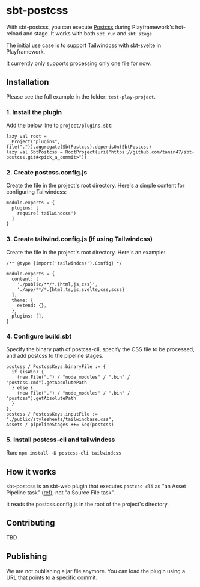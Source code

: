 sbt-postcss
============

With sbt-postcss, you can execute [Postcss](https://postcss.org/) during Playframework's hot-reload and stage. It works with both `sbt run` and `sbt stage`.

The initial use case is to support Tailwindcss with [sbt-svelte](https://github.com/tanin47/sbt-svelte) in Playframework.

It currently only supports processing only one file for now.

Installation
-------------

Please see the full example in the folder: `test-play-project`.

### 1. Install the plugin

Add the below line to `project/plugins.sbt`:

```
lazy val root =
  Project("plugins", file(".")).aggregate(SbtPostcss).dependsOn(SbtPostcss)
lazy val SbtPostcss = RootProject(uri("https://github.com/tanin47/sbt-postcss.git#<pick_a_commit>"))
```

### 2. Create postcss.config.js

Create the file in the project's root directory. Here's a simple content for configuring Tailwindcss:

```
module.exports = {
  plugins: [
    require('tailwindcss')
  ]
}
```

### 3. Create tailwind.config.js (if using Tailwindcss)

Create the file in the project's root directory. Here's an example:

```
/** @type {import('tailwindcss').Config} */

module.exports = {
  content: [
    './public/**/*.{html,js,css}',
    './app/**/*.{html,ts,js,svelte,css,scss}'
  ],
  theme: {
    extend: {},
  },
  plugins: [],
}
```

### 4. Configure build.sbt

Specify the binary path of postcss-cli, specify the CSS file to be processed, and add postcss to the pipeline stages.

```
postcss / PostcssKeys.binaryFile := {
  if (isWin) {
    (new File(".") / "node_modules" / ".bin" / "postcss.cmd").getAbsolutePath
  } else {
    (new File(".") / "node_modules" / ".bin" / "postcss").getAbsolutePath
  }
},
postcss / PostcssKeys.inputFile := "./public/stylesheets/tailwindbase.css",
Assets / pipelineStages ++= Seq(postcss)
```

### 5. Install postcss-cli and tailwindcss

Run: `npm install -D postcss-cli tailwindcss`

How it works
-------------

sbt-postcss is an sbt-web plugin that executes `postcss-cli` as "an Asset Pipeline task" ([ref](https://github.com/tanin47/sbt-svelte)), not "a Source File task".

It reads the postcss.config.js in the root of the project's directory.


Contributing
-------------

TBD

Publishing
------------

We are not publishing a jar file anymore. You can load the plugin using a URL that points to a specific commit.
